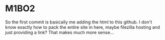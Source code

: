 # M1BO2

So the first commit is basically me adding the html to this github. I don't know exactly how to pack the entire site in here, maybe filezilla hosting and just providing a link? That makes much more sense...
